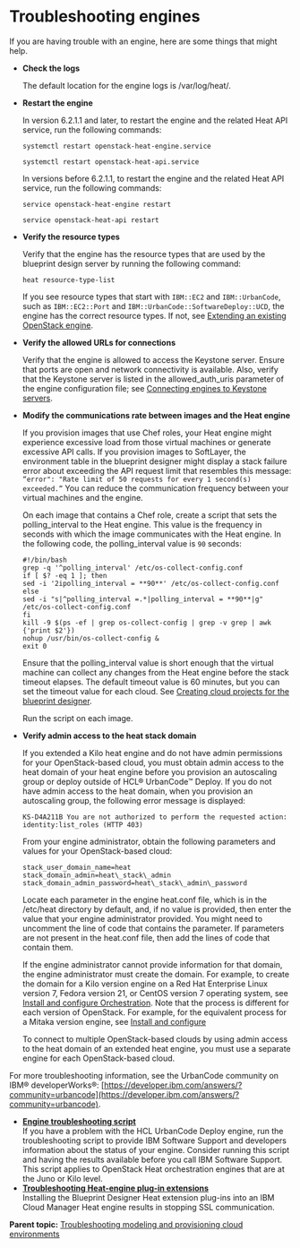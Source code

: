 # Troubleshooting engines

If you are having trouble with an engine, here are some things that might help.

-   **Check the logs**

    The default location for the engine logs is /var/log/heat/.

-   **Restart the engine**

    In version 6.2.1.1 and later, to restart the engine and the related Heat API service, run the following commands:

    ```
    systemctl restart openstack-heat-engine.service
    ```

    ```
    systemctl restart openstack-heat-api.service
    ```

    In versions before 6.2.1.1, to restart the engine and the related Heat API service, run the following commands:

    ```
    service openstack-heat-engine restart
    ```

    ```
    service openstack-heat-api restart
    ```

-   **Verify the resource types**

    Verify that the engine has the resource types that are used by the blueprint design server by running the following command:

    ```
    heat resource-type-list
    ```

    If you see resource types that start with `IBM::EC2` and `IBM::UrbanCode`, such as `IBM::EC2::Port` and `IBM::UrbanCode::SoftwareDeploy::UCD`, the engine has the correct resource types. If not, see [Extending an existing OpenStack engine](../../com.ibm.udeploy.install.doc/topics/extending_an_engine_for_openstack.md).

-   **Verify the allowed URLs for connections**

    Verify that the engine is allowed to access the Keystone server. Ensure that ports are open and network connectivity is available. Also, verify that the Keystone server is listed in the allowed\_auth\_uris parameter of the engine configuration file; see [Connecting engines to Keystone servers](../../com.ibm.udeploy.install.doc/topics/install_engine_new_keystone.md).

-   **Modify the communications rate between images and the Heat engine**

    If you provision images that use Chef roles, your Heat engine might experience excessive load from those virtual machines or generate excessive API calls. If you provision images to SoftLayer, the environment table in the blueprint designer might display a stack failure error about exceeding the API request limit that resembles this message: `“error": "Rate limit of 50 requests for every 1 second(s) exceeded.”` You can reduce the communication frequency between your virtual machines and the engine.

    On each image that contains a Chef role, create a script that sets the polling\_interval to the Heat engine. This value is the frequency in seconds with which the image communicates with the Heat engine. In the following code, the polling\_interval value is `90` seconds:

    ```
    #!/bin/bash
    grep -q '^polling_interval' /etc/os-collect-config.conf
    if [ $? -eq 1 ]; then
    sed -i '2ipolling_interval = **90**' /etc/os-collect-config.conf
    else
    sed -i "s|^polling_interval =.*|polling_interval = **90**|g" /etc/os-collect-config.conf
    fi
    kill -9 $(ps -ef | grep os-collect-config | grep -v grep | awk {'print $2'})
    nohup /usr/bin/os-collect-config &
    exit 0
    ```

    Ensure that the polling\_interval value is short enough that the virtual machine can collect any changes from the Heat engine before the stack timeout elapses. The default timeout value is 60 minutes, but you can set the timeout value for each cloud. See [Creating cloud projects for the blueprint designer](../../com.ibm.udeploy.admin.doc/topics/security_projects.md#).

    Run the script on each image.

-   **Verify admin access to the heat stack domain**

    If you extended a Kilo heat engine and do not have admin permissions for your OpenStack-based cloud, you must obtain admin access to the heat domain of your heat engine before you provision an autoscaling group or deploy outside of HCL® UrbanCode™ Deploy. If you do not have admin access to the heat domain, when you provision an autoscaling group, the following error message is displayed:

    ```
    KS-D4A211B You are not authorized to perform the requested action: identity:list_roles (HTTP 403)
    ```

    From your engine administrator, obtain the following parameters and values for your OpenStack-based cloud:

    ```
    stack_user_domain_name=heat
    stack_domain_admin=heat\_stack\_admin
    stack_domain_admin_password=heat\_stack\_admin\_password
    ```

    Locate each parameter in the engine heat.conf file, which is in the /etc/heat directory by default, and, if no value is provided, then enter the value that your engine administrator provided. You might need to uncomment the line of code that contains the parameter. If parameters are not present in the heat.conf file, then add the lines of code that contain them.

    If the engine administrator cannot provide information for that domain, the engine administrator must create the domain. For example, to create the domain for a Kilo version engine on a Red Hat Enterprise Linux version 7, Fedora version 21, or CentOS version 7 operating system, see [Install and configure Orchestration](http://docs.openstack.org/kilo/install-guide/install/yum/content/heat-install-controller-node.html). Note that the process is different for each version of OpenStack. For example, for the equivalent process for a Mitaka version engine, see [Install and configure](http://docs.openstack.org/mitaka/install-guide-rdo/heat-install.html)

    To connect to multiple OpenStack-based clouds by using admin access to the heat domain of an extended heat engine, you must use a separate engine for each OpenStack-based cloud.


For more troubleshooting information, see the UrbanCode community on IBM® developerWorks®: [https://developer.ibm.com/answers/?community=urbancode](https://developer.ibm.com/answers/?community=urbancode).

-   **[Engine troubleshooting script](../../com.ibm.edt.doc/topics/troubleshooting_script.md)**  
If you have a problem with the HCL UrbanCode Deploy engine, run the troubleshooting script to provide IBM Software Support and developers information about the status of your engine. Consider running this script and having the results available before you call IBM Software Support. This script applies to OpenStack Heat orchestration engines that are at the Juno or Kilo level.
-   **[Troubleshooting Heat-engine plug-in extensions](../../com.ibm.edt.doc/topics/r_t-shoot_heat_ext_plgin.md)**  
Installing the Blueprint Designer Heat extension plug-ins into an IBM Cloud Manager Heat engine results in stopping SSL communication.

**Parent topic:** [Troubleshooting modeling and provisioning cloud environments](../../com.ibm.udeploy.doc/topics/trouble_blueprints_ov.md)

